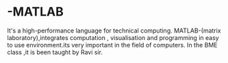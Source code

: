 # -MATLAB
It's a high-performance language for technical computing. MATLAB-(matrix laboratory),integrates computation , visualisation and programming in easy to use environment.its very important in the field of computers. 
In the BME class ,it is been taught by Ravi sir.
